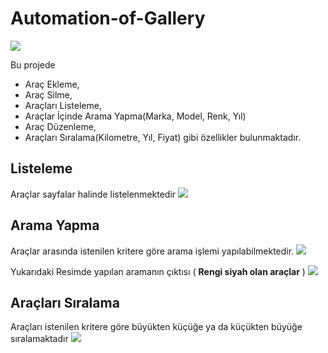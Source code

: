 # Automation-of-Gallery

![](http://www.semihunal.com.tr/wp-content/uploads/2018/10/galeriotomasyonu.png)


Bu projede

- Araç Ekleme,
- Araç Silme,
- Araçları Listeleme,
- Araçlar İçinde Arama Yapma(Marka, Model, Renk, Yıl)
- Araç Düzenleme,
- Araçları Sıralama(Kilometre, Yıl, Fiyat)
gibi özellikler bulunmaktadır.
## Listeleme
Araçlar sayfalar halinde listelenmektedir
![](https://github.com/unalsemih/repo-images/blob/master/listele.png?raw=true) 

## Arama Yapma
Araçlar arasında istenilen kritere göre arama işlemi yapılabilmektedir.
![](https://github.com/unalsemih/repo-images/blob/master/arama.png?raw=true)

Yukarıdaki Resimde yapılan aramanın çıktısı ( **Rengi siyah olan araçlar** )
![](https://github.com/unalsemih/repo-images/blob/master/aramSonuc.png?raw=true)

## Araçları Sıralama
Araçları istenilen kritere göre büyükten küçüğe ya da küçükten büyüğe sıralamaktadır
![](https://github.com/unalsemih/repo-images/blob/master/siralama.png?raw=true)

